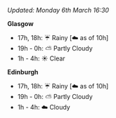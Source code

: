 *Updated: Monday 6th March 16:30*

**Glasgow**

* 17h, 18h: :umbrella: Rainy [:cloud: as of 10h]
* 19h - 0h: :partly_sunny: Partly Cloudy
* 1h - 4h: :sunny: Clear

**Edinburgh**

* 17h, 18h: :umbrella: Rainy [:cloud: as of 10h]
* 19h - 0h: :partly_sunny: Partly Cloudy
* 1h - 4h: :cloud: Cloudy
